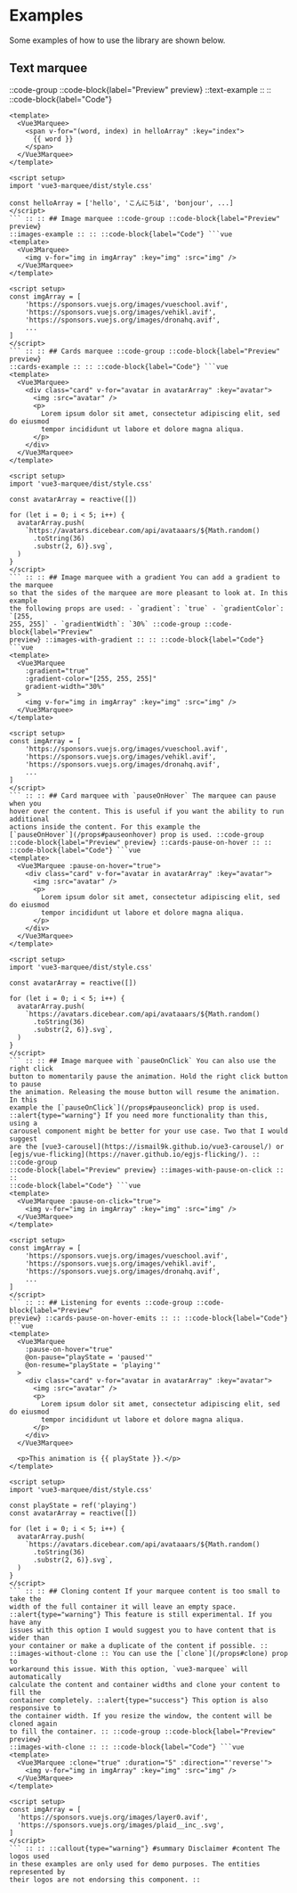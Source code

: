 # Examples

Some examples of how to use the library are shown below.

## Text marquee

::code-group
::code-block{label="Preview" preview}
::text-example
::
::
::code-block{label="Code"}

````vue
<template>
  <Vue3Marquee>
    <span v-for="(word, index) in helloArray" :key="index">
      {{ word }}
    </span>
  </Vue3Marquee>
</template>

<script setup>
import 'vue3-marquee/dist/style.css'

const helloArray = ['hello', 'こんにちは', 'bonjour', ...]
</script>
``` :: :: ## Image marquee ::code-group ::code-block{label="Preview" preview}
::images-example :: :: ::code-block{label="Code"} ```vue
<template>
  <Vue3Marquee>
    <img v-for="img in imgArray" :key="img" :src="img" />
  </Vue3Marquee>
</template>

<script setup>
const imgArray = [
    'https://sponsors.vuejs.org/images/vueschool.avif',
    'https://sponsors.vuejs.org/images/vehikl.avif',
    'https://sponsors.vuejs.org/images/dronahq.avif',
    ...
]
</script>
``` :: :: ## Cards marquee ::code-group ::code-block{label="Preview" preview}
::cards-example :: :: ::code-block{label="Code"} ```vue
<template>
  <Vue3Marquee>
    <div class="card" v-for="avatar in avatarArray" :key="avatar">
      <img :src="avatar" />
      <p>
        Lorem ipsum dolor sit amet, consectetur adipiscing elit, sed do eiusmod
        tempor incididunt ut labore et dolore magna aliqua.
      </p>
    </div>
  </Vue3Marquee>
</template>

<script setup>
import 'vue3-marquee/dist/style.css'

const avatarArray = reactive([])

for (let i = 0; i < 5; i++) {
  avatarArray.push(
    `https://avatars.dicebear.com/api/avataaars/${Math.random()
      .toString(36)
      .substr(2, 6)}.svg`,
  )
}
</script>
``` :: :: ## Image marquee with a gradient You can add a gradient to the marquee
so that the sides of the marquee are more pleasant to look at. In this example
the following props are used: - `gradient`: `true` - `gradientColor`: `[255,
255, 255]` - `gradientWidth`: `30%` ::code-group ::code-block{label="Preview"
preview} ::images-with-gradient :: :: ::code-block{label="Code"} ```vue
<template>
  <Vue3Marquee
    :gradient="true"
    :gradient-color="[255, 255, 255]"
    gradient-width="30%"
  >
    <img v-for="img in imgArray" :key="img" :src="img" />
  </Vue3Marquee>
</template>

<script setup>
const imgArray = [
    'https://sponsors.vuejs.org/images/vueschool.avif',
    'https://sponsors.vuejs.org/images/vehikl.avif',
    'https://sponsors.vuejs.org/images/dronahq.avif',
    ...
]
</script>
``` :: :: ## Card marquee with `pauseOnHover` The marquee can pause when you
hover over the content. This is useful if you want the ability to run additional
actions inside the content. For this example the
[`pauseOnHover`](/props#pauseonhover) prop is used. ::code-group
::code-block{label="Preview" preview} ::cards-pause-on-hover :: ::
::code-block{label="Code"} ```vue
<template>
  <Vue3Marquee :pause-on-hover="true">
    <div class="card" v-for="avatar in avatarArray" :key="avatar">
      <img :src="avatar" />
      <p>
        Lorem ipsum dolor sit amet, consectetur adipiscing elit, sed do eiusmod
        tempor incididunt ut labore et dolore magna aliqua.
      </p>
    </div>
  </Vue3Marquee>
</template>

<script setup>
import 'vue3-marquee/dist/style.css'

const avatarArray = reactive([])

for (let i = 0; i < 5; i++) {
  avatarArray.push(
    `https://avatars.dicebear.com/api/avataaars/${Math.random()
      .toString(36)
      .substr(2, 6)}.svg`,
  )
}
</script>
``` :: :: ## Image marquee with `pauseOnClick` You can also use the right click
button to momentarily pause the animation. Hold the right click button to pause
the animation. Releasing the mouse button will resume the animation. In this
example the [`pauseOnClick`](/props#pauseonclick) prop is used.
::alert{type="warning"} If you need more functionality than this, using a
carousel component might be better for your use case. Two that I would suggest
are the [vue3-carousel](https://ismail9k.github.io/vue3-carousel/) or
[egjs/vue-flicking](https://naver.github.io/egjs-flicking/). :: ::code-group
::code-block{label="Preview" preview} ::images-with-pause-on-click :: ::
::code-block{label="Code"} ```vue
<template>
  <Vue3Marquee :pause-on-click="true">
    <img v-for="img in imgArray" :key="img" :src="img" />
  </Vue3Marquee>
</template>

<script setup>
const imgArray = [
    'https://sponsors.vuejs.org/images/vueschool.avif',
    'https://sponsors.vuejs.org/images/vehikl.avif',
    'https://sponsors.vuejs.org/images/dronahq.avif',
    ...
]
</script>
``` :: :: ## Listening for events ::code-group ::code-block{label="Preview"
preview} ::cards-pause-on-hover-emits :: :: ::code-block{label="Code"} ```vue
<template>
  <Vue3Marquee
    :pause-on-hover="true"
    @on-pause="playState = 'paused'"
    @on-resume="playState = 'playing'"
  >
    <div class="card" v-for="avatar in avatarArray" :key="avatar">
      <img :src="avatar" />
      <p>
        Lorem ipsum dolor sit amet, consectetur adipiscing elit, sed do eiusmod
        tempor incididunt ut labore et dolore magna aliqua.
      </p>
    </div>
  </Vue3Marquee>

  <p>This animation is {{ playState }}.</p>
</template>

<script setup>
import 'vue3-marquee/dist/style.css'

const playState = ref('playing')
const avatarArray = reactive([])

for (let i = 0; i < 5; i++) {
  avatarArray.push(
    `https://avatars.dicebear.com/api/avataaars/${Math.random()
      .toString(36)
      .substr(2, 6)}.svg`,
  )
}
</script>
``` :: :: ## Cloning content If your marquee content is too small to take the
width of the full container it will leave an empty space.
::alert{type="warning"} This feature is still experimental. If you have any
issues with this option I would suggest you to have content that is wider than
your container or make a duplicate of the content if possible. ::
::images-without-clone :: You can use the [`clone`](/props#clone) prop to
workaround this issue. With this option, `vue3-marquee` will automatically
calculate the content and container widths and clone your content to fill the
container completely. ::alert{type="success"} This option is also responsive to
the container width. If you resize the window, the content will be cloned again
to fill the container. :: ::code-group ::code-block{label="Preview" preview}
::images-with-clone :: :: ::code-block{label="Code"} ```vue
<template>
  <Vue3Marquee :clone="true" :duration="5" :direction="'reverse'">
    <img v-for="img in imgArray" :key="img" :src="img" />
  </Vue3Marquee>
</template>

<script setup>
const imgArray = [
  'https://sponsors.vuejs.org/images/layer0.avif',
  'https://sponsors.vuejs.org/images/plaid__inc_.svg',
]
</script>
``` :: :: ::callout{type="warning"} #summary Disclaimer #content The logos used
in these examples are only used for demo purposes. The entities represented by
their logos are not endorsing this component. ::
````
